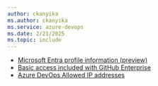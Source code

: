 ```yaml
---
author: ckanyika
ms.author: ckanyika
ms.service: azure-devops
ms.date: 2/21/2025
ms.topic: include
---
```


- [Microsoft Entra profile information (preview)](#microsoft-entra-profile-information-preview)
- [Basic access included with GitHub Enterprise](#basic-access-included-with-github-enterprise)
- [Azure DevOps Allowed IP addresses](#azure-devops-allowed-ip-addresses)